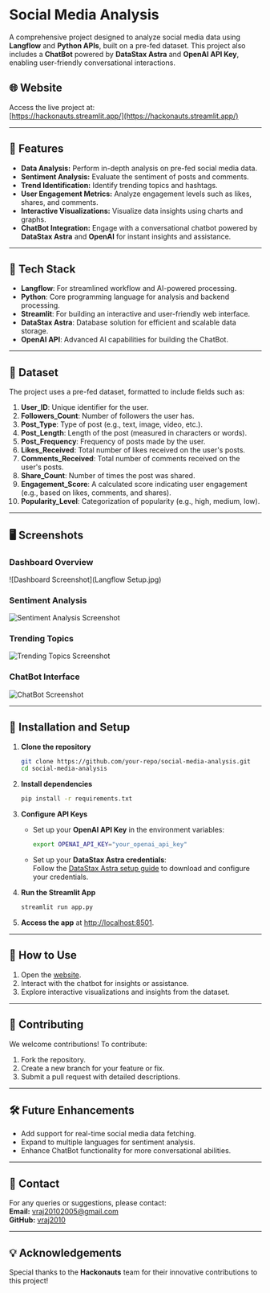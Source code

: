 # Social Media Analysis

A comprehensive project designed to analyze social media data using **Langflow** and **Python APIs**, built on a pre-fed dataset. This project also includes a **ChatBot** powered by **DataStax Astra** and **OpenAI API Key**, enabling user-friendly conversational interactions.

## 🌐 Website

Access the live project at:  
[https://hackonauts.streamlit.app/](https://hackonauts.streamlit.app/)

---

## 📖 Features

- **Data Analysis:** Perform in-depth analysis on pre-fed social media data.
- **Sentiment Analysis:** Evaluate the sentiment of posts and comments.
- **Trend Identification:** Identify trending topics and hashtags.
- **User Engagement Metrics:** Analyze engagement levels such as likes, shares, and comments.
- **Interactive Visualizations:** Visualize data insights using charts and graphs.
- **ChatBot Integration:** Engage with a conversational chatbot powered by **DataStax Astra** and **OpenAI** for instant insights and assistance.

---

## 🚀 Tech Stack

- **Langflow**: For streamlined workflow and AI-powered processing.
- **Python**: Core programming language for analysis and backend processing.
- **Streamlit**: For building an interactive and user-friendly web interface.
- **DataStax Astra**: Database solution for efficient and scalable data storage.
- **OpenAI API**: Advanced AI capabilities for building the ChatBot.

---

## 📂 Dataset

The project uses a pre-fed dataset, formatted to include fields such as:

1. **User_ID**: Unique identifier for the user.  
2. **Followers_Count**: Number of followers the user has.  
3. **Post_Type**: Type of post (e.g., text, image, video, etc.).  
4. **Post_Length**: Length of the post (measured in characters or words).  
5. **Post_Frequency**: Frequency of posts made by the user.  
6. **Likes_Received**: Total number of likes received on the user's posts.  
7. **Comments_Received**: Total number of comments received on the user's posts.  
8. **Share_Count**: Number of times the post was shared.  
9. **Engagement_Score**: A calculated score indicating user engagement (e.g., based on likes, comments, and shares).  
10. **Popularity_Level**: Categorization of popularity (e.g., high, medium, low).


---

## 🖥️ Screenshots

### Dashboard Overview
![Dashboard Screenshot](Langflow Setup.jpg)

### Sentiment Analysis
![Sentiment Analysis Screenshot](https://via.placeholder.com/600x400) <!-- Replace with actual screenshot -->

### Trending Topics
![Trending Topics Screenshot](https://via.placeholder.com/600x400) <!-- Replace with actual screenshot -->

### ChatBot Interface
![ChatBot Screenshot](https://via.placeholder.com/600x400) <!-- Replace with actual screenshot -->

---

## 📜 Installation and Setup

1. **Clone the repository**  
   ```bash
   git clone https://github.com/your-repo/social-media-analysis.git
   cd social-media-analysis
   ```

2. **Install dependencies**  
   ```bash
   pip install -r requirements.txt
   ```

3. **Configure API Keys**  
   - Set up your **OpenAI API Key** in the environment variables:  
     ```bash
     export OPENAI_API_KEY="your_openai_api_key"
     ```
   - Set up your **DataStax Astra credentials**:  
     Follow the [DataStax Astra setup guide](https://www.datastax.com/astra) to download and configure your credentials.

4. **Run the Streamlit App**  
   ```bash
   streamlit run app.py
   ```

5. **Access the app** at [http://localhost:8501](http://localhost:8501).

---

## 🎯 How to Use

1. Open the [website](https://hackonauts.streamlit.app/).
2. Interact with the chatbot for insights or assistance.
3. Explore interactive visualizations and insights from the dataset.

---

## 🤝 Contributing

We welcome contributions! To contribute:

1. Fork the repository.
2. Create a new branch for your feature or fix.
3. Submit a pull request with detailed descriptions.

---

## 🛠️ Future Enhancements

- Add support for real-time social media data fetching.
- Expand to multiple languages for sentiment analysis.
- Enhance ChatBot functionality for more conversational abilities.

---

## 📧 Contact

For any queries or suggestions, please contact:  
**Email:** vraj20102005@gmail.com  
**GitHub:** [vraj2010](https://github.com/vraj2010)

---

## 💡 Acknowledgements

Special thanks to the **Hackonauts** team for their innovative contributions to this project!
